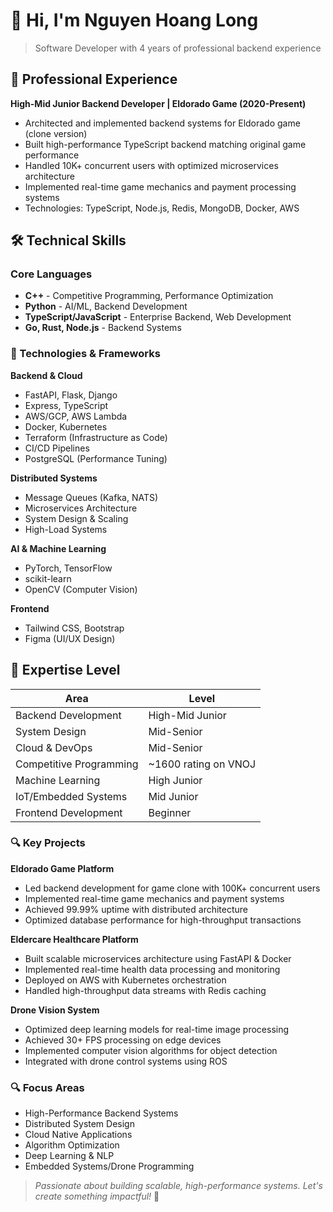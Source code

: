 # 👋 Hi, I'm Nguyen Hoang Long

> Software Developer with 4 years of professional backend experience

## 💼 Professional Experience

**High-Mid Junior Backend Developer | Eldorado Game (2020-Present)**
- Architected and implemented backend systems for Eldorado game (clone version)
- Built high-performance TypeScript backend matching original game performance
- Handled 10K+ concurrent users with optimized microservices architecture
- Implemented real-time game mechanics and payment processing systems
- Technologies: TypeScript, Node.js, Redis, MongoDB, Docker, AWS

## 🛠️ Technical Skills

### Core Languages
- **C++** - Competitive Programming, Performance Optimization
- **Python** - AI/ML, Backend Development
- **TypeScript/JavaScript** - Enterprise Backend, Web Development
- **Go, Rust, Node.js** - Backend Systems

### 🔧 Technologies & Frameworks

**Backend & Cloud**
- FastAPI, Flask, Django
- Express, TypeScript
- AWS/GCP, AWS Lambda
- Docker, Kubernetes
- Terraform (Infrastructure as Code)
- CI/CD Pipelines
- PostgreSQL (Performance Tuning)

**Distributed Systems**
- Message Queues (Kafka, NATS)
- Microservices Architecture
- System Design & Scaling
- High-Load Systems

**AI & Machine Learning**
- PyTorch, TensorFlow
- scikit-learn
- OpenCV (Computer Vision)

**Frontend**
- Tailwind CSS, Bootstrap
- Figma (UI/UX Design)

## 🎯 Expertise Level

| Area | Level |
|------|--------|
| Backend Development | High-Mid Junior |
| System Design | Mid-Senior |
| Cloud & DevOps | Mid-Senior |
| Competitive Programming | ~1600 rating on VNOJ |
| Machine Learning | High Junior |
| IoT/Embedded Systems | Mid Junior |
| Frontend Development | Beginner |

### 🔍 Key Projects

**Eldorado Game Platform**
- Led backend development for game clone with 100K+ concurrent users
- Implemented real-time game mechanics and payment systems
- Achieved 99.99% uptime with distributed architecture
- Optimized database performance for high-throughput transactions

**Eldercare Healthcare Platform**
- Built scalable microservices architecture using FastAPI & Docker
- Implemented real-time health data processing and monitoring
- Deployed on AWS with Kubernetes orchestration
- Handled high-throughput data streams with Redis caching

**Drone Vision System**
- Optimized deep learning models for real-time image processing
- Achieved 30+ FPS processing on edge devices
- Implemented computer vision algorithms for object detection
- Integrated with drone control systems using ROS

### 🔍 Focus Areas
- High-Performance Backend Systems
- Distributed System Design
- Cloud Native Applications
- Algorithm Optimization
- Deep Learning & NLP
- Embedded Systems/Drone Programming

> *Passionate about building scalable, high-performance systems. Let's create something impactful!* 🚀
